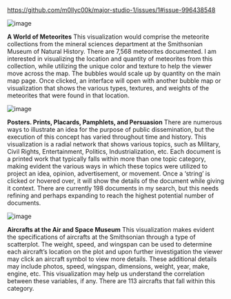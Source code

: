 https://github.com/m0llyc00k/major-studio-1/issues/1#issue-996438548

![image](https://user-images.githubusercontent.com/86888346/133334168-100b183a-54c9-4540-be45-4f81c49896ff.png)
<p><b>A World of Meteorites</b>
This visualization would comprise the meteorite collections from the mineral sciences department at the Smithsonian Museum of Natural History. There are 7,568 meteorites documented.
I am interested in visualizing the location and quantity of meteorites from this collection, while utilizing the unique color and texture to help the viewer move across the map. The bubbles would scale up by quantity on the main map page. Once clicked, an interface will open with another bubble map or visualization that shows the various types, textures, and weights of the meteorites that were found in that location.</p>

![image](https://user-images.githubusercontent.com/86888346/133334519-47878ba5-1511-42ee-a5b3-3acc3e8e3809.png)

<p><b>Posters. Prints, Placards, Pamphlets, and Persuasion</b>
There are numerous ways to illustrate an idea for the purpose of public dissemination, but the execution of this concept has varied throughout time and history. This visualization is a radial network that shows various topics, such as Military, Civil Rights, Entertainment, Politics, Industrialization, etc. Each document is a printed work that typically falls within more than one topic category, making evident the various ways in which these topics were utilized to project an idea, opinion, advertisement, or movement. Once a ‘string’ is clicked or hovered over, it will show the details of the document while giving it context. There are currently 198 documents in my search, but this needs refining and perhaps expanding to reach the highest potential number of documents.</p>

![image](https://user-images.githubusercontent.com/86888346/133334710-286e6ba1-3b65-41cd-80ba-c05f8bdf6236.png)
<p><b>Aircrafts at the Air and Space Museum</b>
This visualization makes evident the specifications of aircrafts at the Smithsonian through a type of scatterplot. The weight, speed, and wingspan can be used to determine each aircraft’s location on the plot and upon further investigation the viewer may click an aircraft symbol to view more details. These additional details may include photos, speed, wingspan, dimensions, weight, year, make, engine, etc. This visualization may help us understand the correlation between these variables, if any. There are 113 aircrafts that fall within this category.
